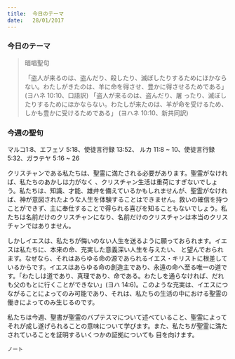 ```yaml
---
title:  今日のテーマ
date:   28/01/2017
---
```


### 今日のテーマ

> <p>暗唱聖句</p>
> 「盗人が来るのは、盗んだり、殺したり、滅ぼしたりするためにほかならない。わたしがきたのは、羊に命を得させ、豊かに得させるためである」	(ヨハネ 10:10、口語訳)	 
>「盗人が来るのは、盗んだり、屠 ったり、滅ぼしたりするためにほかならない。わたしが来たのは、羊が命を受けるため、しかも豊かに受けるためである」	 (ヨハネ 10:10、新共同訳)

### 今週の聖句

マルコ1:8、エフェソ 5:18、使徒言行録 13:52、	ルカ 11:8 ~ 10、使徒言行録 5:32、ガラテヤ 5:16 ~ 26

 クリスチャンである私たちは、聖霊に満たされる必要があります。聖霊がなければ、私たちのあかしは力がなく 、クリスチャン生活は重荷にすぎないでしょう。私たちは、知識、才能、雄弁を備えているかもしれませんが、聖霊がなければ、神が意図されたような人生を体験することはできません。救いの確信を持つことができず、主に奉仕することで得られる喜びを知ることもないでしょう。私たちは名前だけのクリスチャンになり、名前だけのクリスチャンは本当のクリスチャンではありません。

 しかしイエスは、私たちが悔いのない人生を送るように願っておられます。イエスは私たちに、本来の命、充実した意義深い人生を与えたい、 と望んでおられます。なぜなら、それはあらゆる命の源であられるイエス・キリストに根差しているからです。イエスはあらゆる命の創造主であり、永遠の命へ至る唯一の道です。「わたしは道であり、真理であり、命である。わたしを通らなければ、だれも父のもとに行くことができない」(ヨハ 14:6)。このような充実は、イエスにつながることによってのみ可能であり、それは、私たちの生活の中における聖霊の働きによってのみ生じるのです。

 私たちは今週、聖書が聖霊のバプテスマについて述べていること、聖霊によってそれが成し遂げられることの意味について学びます。また、私たちが聖霊に満たされていることを証明するいくつかの証拠についても 目を向けます。
 
`ノート`
